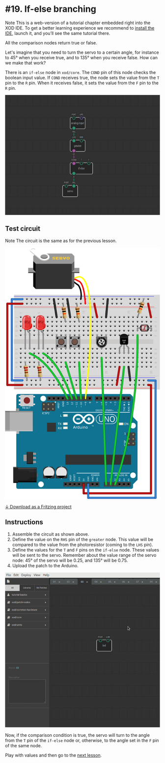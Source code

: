 
# #19. If-else branching

<div class="ui segment">
<span class="ui ribbon label">Note</span>
This is a web-version of a tutorial chapter embedded right into the XOD IDE.
To get a better learning experience we recommend to
<a href="../install/">install the IDE</a>, launch it, and you’ll see the
same tutorial there.
</div>

All the comparison nodes return true or false.

Let's imagine that you need to turn the servo to a certain angle, for instance
to 45° when you receive true, and to 135° when you receive false. How can we
make that work?

There is an `if-else` node in `xod/core`. The `COND` pin of this node checks
the boolean input value. If `COND` receives true, the node sets the value
from the `T` pin to the `R` pin. When it receives false, it sets the value
from the `F` pin to the `R` pin.

![Patch](./patch.png)

## Test circuit

<div class="ui segment">
<span class="ui ribbon label">Note</span>
The circuit is the same as for the previous lesson.
</div>

![Circuit](./circuit.fz.png)

[↓ Download as a Fritzing project](./circuit.fzz)

## Instructions

1. Assemble the circuit as shown above.
2. Define the value on the `RHS` pin of the `greater` node. This value will be
   compared to the value from the photoresistor (coming to the `LHS` pin).
3. Define the values for the `T` and `F` pins on the `if-else` node. These values
   will be sent to the servo. Remember about the value range of the servo
   node: 45° of the servo will be 0.25, and 135° will be 0.75.
4. Upload the patch to the Arduino.

![Screencast](./screencast.gif)

Now, if the comparison condition is true, the servo will turn to the angle from
the `T` pin of the `if-else` node or, otherwise, to the angle set in the `F` pin
of the same node.

Play with values and then go to the [next lesson](../20-fade/).
